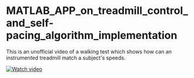 # MATLAB_APP_on_treadmill_control_and_self-pacing_algorithm_implementation
This is an unofficial video of a walking test which shows how can an instrumented treadmill match a subject's speeds.

[![Watch video](https://markdown-videos.deta.dev/youtube/WSWWkngDGDg)](https://youtu.be/WSWWkngDGDg)
